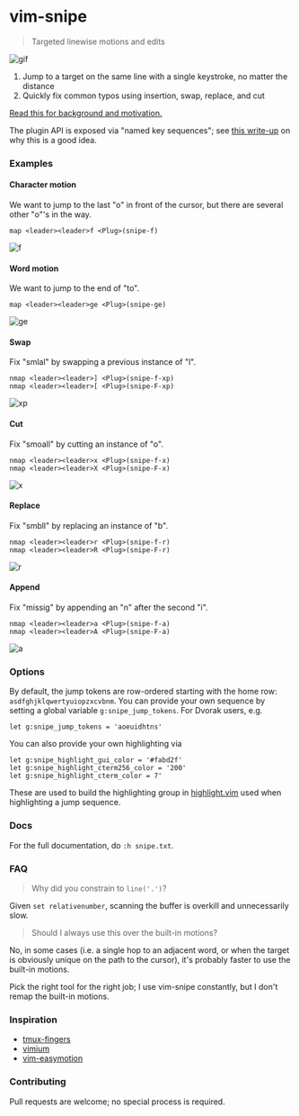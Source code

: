 # vim-snipe

> Targeted linewise motions and edits

![gif](https://media.giphy.com/media/UXzQDxF7TB1fO/giphy.gif)

1. Jump to a target on the same line with a single keystroke, no matter the distance
2. Quickly fix common typos using insertion, swap, replace, and cut

[Read this for background and motivation.](https://blog.yangmillstheory.com/posts/vim-snipe)

The plugin API is exposed via "named key sequences"; see [this write-up](http://whileimautomaton.net/2008/09/27022735) on why this is a good idea.

### Examples

#### Character motion

We want to jump to the last "o" in front of the cursor, but there are several other "o"'s in the way.

```vim
map <leader><leader>f <Plug>(snipe-f)
```

![f](https://user-images.githubusercontent.com/2729079/33584714-80346e28-d915-11e7-875d-fa01d60389a7.gif)

#### Word motion

We want to jump to the end of "to".

```vim
map <leader><leader>ge <Plug>(snipe-ge)
```

![ge](https://user-images.githubusercontent.com/2729079/33569952-2e13b444-d8e0-11e7-950b-ad49c8b55eac.gif)

#### Swap

Fix "smlal" by swapping a previous instance of "l".

```vim
nmap <leader><leader>] <Plug>(snipe-f-xp)
nmap <leader><leader>[ <Plug>(snipe-F-xp)
```

![xp](https://user-images.githubusercontent.com/2729079/33570040-6f51f8c6-d8e0-11e7-935b-627ce9197bef.gif)

#### Cut

Fix "smoall" by cutting an instance of "o".

```vim
nmap <leader><leader>x <Plug>(snipe-f-x)
nmap <leader><leader>X <Plug>(snipe-F-x)
```

![x](https://user-images.githubusercontent.com/2729079/33570110-a36d2e1e-d8e0-11e7-9dc4-4f70f13be3d6.gif)

#### Replace

Fix "smbll" by replacing an instance of "b".

```vim
nmap <leader><leader>r <Plug>(snipe-f-r)
nmap <leader><leader>R <Plug>(snipe-F-r)
```

![r](https://user-images.githubusercontent.com/2729079/33586877-69c799a2-d920-11e7-8286-55470dbbdb3c.gif)

#### Append

Fix "missig" by appending an "n" after the second "i".

```vim
nmap <leader><leader>a <Plug>(snipe-f-a)
nmap <leader><leader>A <Plug>(snipe-F-a)
```

![a](https://user-images.githubusercontent.com/2729079/33675549-c8758994-da67-11e7-8538-99d2d58d1804.gif)

### Options

By default, the jump tokens are row-ordered starting with the home row: `asdfghjklqwertyuiopzxcvbnm`. You can provide your own sequence by setting a global variable `g:snipe_jump_tokens`. For Dvorak users, e.g.

```vim
let g:snipe_jump_tokens = 'aoeuidhtns'
```

You can also provide your own highlighting via

```vim
let g:snipe_highlight_gui_color = '#fabd2f'
let g:snipe_highlight_cterm256_color = '200'
let g:snipe_highlight_cterm_color = 7'
```

These are used to build the highlighting group in [highlight.vim](https://github.com/yangmillstheory/vim-snipe/blob/master/autoload/snipe/highlight.vim) used when highlighting a jump sequence.

### Docs

For the full documentation, do `:h snipe.txt`.

### FAQ

> Why did you constrain to `line('.')`?

Given `set relativenumber`, scanning the buffer is overkill and unnecessarily slow.

> Should I always use this over the built-in motions?

No, in some cases (i.e. a single hop to an adjacent word, or when the target is obviously unique on the path to the cursor), it's probably faster to use the built-in motions.

Pick the right tool for the right job; I use vim-snipe constantly, but I don't remap the built-in motions.

### Inspiration

* [tmux-fingers](https://github.com/Morantron/tmux-fingers)
* [vimium](https://github.com/philc/vimium)
* [vim-easymotion](https://github.com/easymotion/vim-easymotion/)

### Contributing

Pull requests are welcome; no special process is required.
